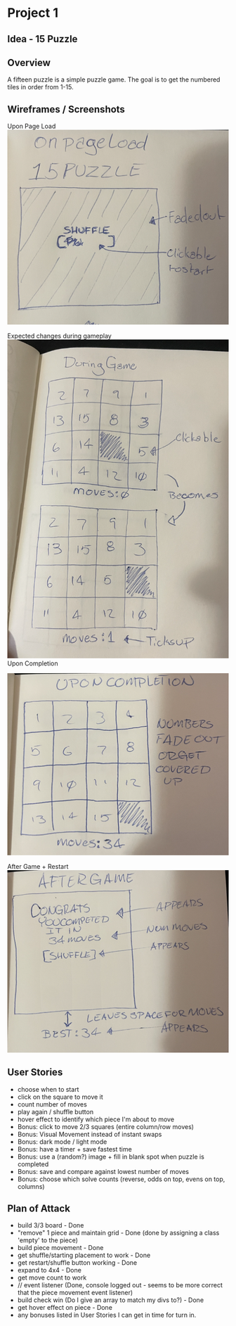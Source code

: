 # Project 1 

## Idea - 15 Puzzle

## Overview
A fifteen puzzle is a simple puzzle game. The goal is to get the numbered tiles in order from 1-15.

## Wireframes / Screenshots
Upon Page Load
![Page Load](assets/Page%20Load.png)

Expected changes during gameplay
![During Game](assets/During%20Game.png)
Upon Completion

![Upon Completion](assets/Upon%20Completion.png)

After Game + Restart
![After Game](assets/After%20Game.png)

## User Stories
- choose when to start
- click on the square to move it
- count number of moves
- play again / shuffle button
- hover effect to identify which piece I'm about to move
- Bonus: click to move 2/3 squares (entire column/row moves)
- Bonus: Visual Movement instead of instant swaps
- Bonus: dark mode / light mode
- Bonus: have a timer + save fastest time
- Bonus: use a (random?) image + fill in blank spot when puzzle is completed
- Bonus: save and compare against lowest number of moves
- Bonus: choose which solve counts (reverse, odds on top, evens on top, columns)

## Plan of Attack
- build 3/3 board - Done
- "remove" 1 piece and maintain grid - Done (done by assigning a class 'empty' to the piece)
- build piece movement - Done 
- get shuffle/starting placement to work - Done
- get restart/shuffle button working - Done
- expand to 4x4 - Done
- get move count to work
- // event listener (Done, console logged out - seems to be more correct that the piece movement event listener)
- build check win (Do I give an array to match my divs to?) - Done
- get hover effect on piece - Done 
- any bonuses listed in User Stories I can get in time for turn in.

